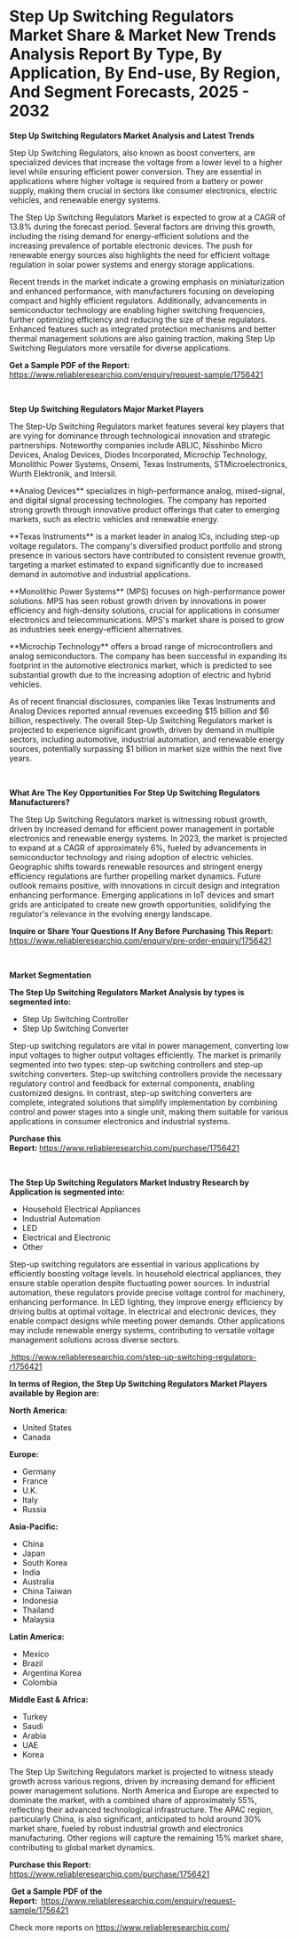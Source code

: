 <p><h1>Step Up Switching Regulators Market Share & Market New Trends Analysis Report By Type, By Application, By End-use, By Region, And Segment Forecasts, 2025 - 2032</h1></p><p><strong>Step Up Switching Regulators Market Analysis and Latest Trends</strong></p>
<p><p>Step Up Switching Regulators, also known as boost converters, are specialized devices that increase the voltage from a lower level to a higher level while ensuring efficient power conversion. They are essential in applications where higher voltage is required from a battery or power supply, making them crucial in sectors like consumer electronics, electric vehicles, and renewable energy systems.</p><p>The Step Up Switching Regulators Market is expected to grow at a CAGR of 13.8% during the forecast period. Several factors are driving this growth, including the rising demand for energy-efficient solutions and the increasing prevalence of portable electronic devices. The push for renewable energy sources also highlights the need for efficient voltage regulation in solar power systems and energy storage applications. </p><p>Recent trends in the market indicate a growing emphasis on miniaturization and enhanced performance, with manufacturers focusing on developing compact and highly efficient regulators. Additionally, advancements in semiconductor technology are enabling higher switching frequencies, further optimizing efficiency and reducing the size of these regulators. Enhanced features such as integrated protection mechanisms and better thermal management solutions are also gaining traction, making Step Up Switching Regulators more versatile for diverse applications.</p></p>
<p><strong>Get a Sample PDF of the Report:&nbsp;</strong> <a href="https://www.reliableresearchiq.com/enquiry/request-sample/1756421?utm_campaign=1950&utm_medium=2&utm_source=Github&utm_content=ia&utm_term=10022025&utm_id=step-up-switching-regulators">https://www.reliableresearchiq.com/enquiry/request-sample/1756421</a></p>
<p>&nbsp;</p>
<p><strong>Step Up Switching Regulators Major Market Players</strong></p>
<p><p>The Step-Up Switching Regulators market features several key players that are vying for dominance through technological innovation and strategic partnerships. Noteworthy companies include ABLIC, Nisshinbo Micro Devices, Analog Devices, Diodes Incorporated, Microchip Technology, Monolithic Power Systems, Onsemi, Texas Instruments, STMicroelectronics, Wurth Elektronik, and Intersil.</p><p>**Analog Devices** specializes in high-performance analog, mixed-signal, and digital signal processing technologies. The company has reported strong growth through innovative product offerings that cater to emerging markets, such as electric vehicles and renewable energy.</p><p>**Texas Instruments** is a market leader in analog ICs, including step-up voltage regulators. The company's diversified product portfolio and strong presence in various sectors have contributed to consistent revenue growth, targeting a market estimated to expand significantly due to increased demand in automotive and industrial applications.</p><p>**Monolithic Power Systems** (MPS) focuses on high-performance power solutions. MPS has seen robust growth driven by innovations in power efficiency and high-density solutions, crucial for applications in consumer electronics and telecommunications. MPS's market share is poised to grow as industries seek energy-efficient alternatives.</p><p>**Microchip Technology** offers a broad range of microcontrollers and analog semiconductors. The company has been successful in expanding its footprint in the automotive electronics market, which is predicted to see substantial growth due to the increasing adoption of electric and hybrid vehicles.</p><p>As of recent financial disclosures, companies like Texas Instruments and Analog Devices reported annual revenues exceeding $15 billion and $6 billion, respectively. The overall Step-Up Switching Regulators market is projected to experience significant growth, driven by demand in multiple sectors, including automotive, industrial automation, and renewable energy sources, potentially surpassing $1 billion in market size within the next five years.</p></p>
<p>&nbsp;</p>
<p><strong>What Are The Key Opportunities For Step Up Switching Regulators Manufacturers?</strong></p>
<p><p>The Step Up Switching Regulators market is witnessing robust growth, driven by increased demand for efficient power management in portable electronics and renewable energy systems. In 2023, the market is projected to expand at a CAGR of approximately 6%, fueled by advancements in semiconductor technology and rising adoption of electric vehicles. Geographic shifts towards renewable resources and stringent energy efficiency regulations are further propelling market dynamics. Future outlook remains positive, with innovations in circuit design and integration enhancing performance. Emerging applications in IoT devices and smart grids are anticipated to create new growth opportunities, solidifying the regulator's relevance in the evolving energy landscape.</p></p>
<p><strong>Inquire or Share Your Questions If Any Before Purchasing This Report:</strong> <a href="https://www.reliableresearchiq.com/enquiry/pre-order-enquiry/1756421?utm_campaign=1950&utm_medium=2&utm_source=Github&utm_content=ia&utm_term=10022025&utm_id=step-up-switching-regulators">https://www.reliableresearchiq.com/enquiry/pre-order-enquiry/1756421</a></p>
<p>&nbsp;</p>
<p><strong>Market Segmentation</strong></p>
<p><strong>The Step Up Switching Regulators Market Analysis by types is segmented into:</strong></p>
<p><ul><li>Step Up Switching Controller</li><li>Step Up Switching Converter</li></ul></p>
<p><p>Step-up switching regulators are vital in power management, converting low input voltages to higher output voltages efficiently. The market is primarily segmented into two types: step-up switching controllers and step-up switching converters. Step-up switching controllers provide the necessary regulatory control and feedback for external components, enabling customized designs. In contrast, step-up switching converters are complete, integrated solutions that simplify implementation by combining control and power stages into a single unit, making them suitable for various applications in consumer electronics and industrial systems.</p></p>
<p><strong>Purchase this Report:&nbsp;</strong><a href="https://www.reliableresearchiq.com/purchase/1756421?utm_campaign=1950&utm_medium=2&utm_source=Github&utm_content=ia&utm_term=10022025&utm_id=step-up-switching-regulators">https://www.reliableresearchiq.com/purchase/1756421</a></p>
<p>&nbsp;</p>
<p><strong>The Step Up Switching Regulators Market Industry Research by Application is segmented into:</strong></p>
<p><ul><li>Household Electrical Appliances</li><li>Industrial Automation</li><li>LED</li><li>Electrical and Electronic</li><li>Other</li></ul></p>
<p><p>Step-up switching regulators are essential in various applications by efficiently boosting voltage levels. In household electrical appliances, they ensure stable operation despite fluctuating power sources. In industrial automation, these regulators provide precise voltage control for machinery, enhancing performance. In LED lighting, they improve energy efficiency by driving bulbs at optimal voltage. In electrical and electronic devices, they enable compact designs while meeting power demands. Other applications may include renewable energy systems, contributing to versatile voltage management solutions across diverse sectors.</p></p>
<p><a href="https://www.reliableresearchiq.com/step-up-switching-regulators-r1756421?utm_campaign=1950&utm_medium=2&utm_source=Github&utm_content=ia&utm_term=10022025&utm_id=step-up-switching-regulators">&nbsp;https://www.reliableresearchiq.com/step-up-switching-regulators-r1756421</a></p>
<p><strong>In terms of Region, the Step Up Switching Regulators Market Players available by Region are:</strong></p>
<p>
    <p> <strong> North America: </strong>
        <ul>
            <li>United States</li>
            <li>Canada</li>
        </ul>
        </p> 
    <p> <strong> Europe: </strong>
        <ul>
            <li>Germany</li>
            <li>France</li>
            <li>U.K.</li>
            <li>Italy</li>
            <li>Russia</li>
        </ul>
        </p> 
    <p> <strong> Asia-Pacific: </strong>
        <ul>
            <li>China</li>
            <li>Japan</li>
            <li>South Korea</li>
            <li>India</li>
            <li>Australia</li>
            <li>China Taiwan</li>
            <li>Indonesia</li>
            <li>Thailand</li>
            <li>Malaysia</li>
        </ul>
        </p> 
    <p> <strong> Latin America: </strong>
        <ul>
            <li>Mexico</li>
            <li>Brazil</li>
            <li>Argentina Korea</li>
            <li>Colombia</li>
        </ul>
        </p> 
    <p> <strong> Middle East & Africa: </strong>
        <ul>
            <li>Turkey</li>
            <li>Saudi</li>
            <li>Arabia</li>
            <li>UAE</li>
            <li>Korea</li>
        </ul>
    </p>
    </p>
<p><p>The Step Up Switching Regulators market is projected to witness steady growth across various regions, driven by increasing demand for efficient power management solutions. North America and Europe are expected to dominate the market, with a combined share of approximately 55%, reflecting their advanced technological infrastructure. The APAC region, particularly China, is also significant, anticipated to hold around 30% market share, fueled by robust industrial growth and electronics manufacturing. Other regions will capture the remaining 15% market share, contributing to global market dynamics.</p></p>
<p><strong>Purchase this Report: </strong><a href="https://www.reliableresearchiq.com/purchase/1756421?utm_campaign=1950&utm_medium=2&utm_source=Github&utm_content=ia&utm_term=10022025&utm_id=step-up-switching-regulators">https://www.reliableresearchiq.com/purchase/1756421</a></p>
<p>&nbsp;<strong>Get a Sample PDF of the Report:&nbsp;&nbsp;</strong><a href="https://www.reliableresearchiq.com/enquiry/request-sample/1756421?utm_campaign=1950&utm_medium=2&utm_source=Github&utm_content=ia&utm_term=10022025&utm_id=step-up-switching-regulators">https://www.reliableresearchiq.com/enquiry/request-sample/1756421</a></p>
<p><strong></strong></p>
<p>Check more reports on <a href="https://www.reliableresearchiq.com/?utm_campaign=1950&utm_medium=2&utm_source=Github&utm_content=ia&utm_term=10022025&utm_id=step-up-switching-regulators">https://www.reliableresearchiq.com/</a></p>